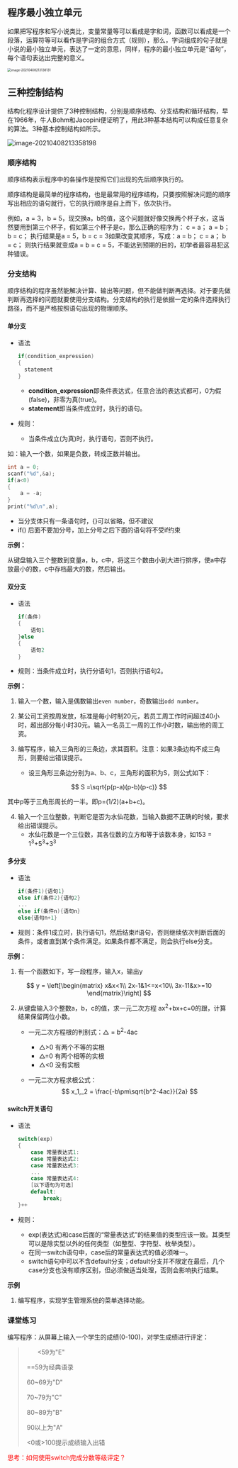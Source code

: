 ## 程序最小独立单元

如果把写程序和写小说类比，变量常量等可以看成是字和词，函数可以看成是一个段落，运算符等可以看作是字词的组合方式（规则），那么，字词组成的句子就是小说的最小独立单元，表达了一定的意思，同样，程序的最小独立单元是“语句”，每个语句表达出完整的意义。

<img src="assets/image-20210408213138131.png" alt="image-20210408213138131" style="zoom: 50%;" />



## 三种控制结构

结构化程序设计提供了3种控制结构，分别是顺序结构、分支结构和循环结构，早在1966年，牛人Bohm和Jacopini便证明了，用此3种基本结构可以构成任意复杂的算法。3种基本控制结构如所示。

![image-20210408213358198](assets/image-20210408213358198.png)

### 顺序结构

顺序结构表示程序中的各操作是按照它们出现的先后顺序执行的。

顺序结构是最简单的程序结构，也是最常用的程序结构，只要按照解决问题的顺序写出相应的语句就行，它的执行顺序是自上而下，依次执行。

例如，a = 3，b = 5，现交换a，b的值，这个问题就好像交换两个杯子水，这当然要用到第三个杯子，假如第三个杯子是c，那么正确的程序为： c = a； a = b； b = c； 执行结果是a = 5，b = c = 3如果改变其顺序，写成：a = b； c = a； b = c； 则执行结果就变成a = b = c = 5，不能达到预期的目的，初学者最容易犯这种错误。

### 分支结构

顺序结构的程序虽然能解决计算、输出等问题，但不能做判断再选择。对于要先做判断再选择的问题就要使用分支结构。分支结构的执行是依据一定的条件选择执行路径，而不是严格按照语句出现的物理顺序。

#### 单分支

+ 语法

  ```c
  if(condition_expression)
  {
   	statement
  }
  ```

  + **condition_expression**即条件表达式，任意合法的表达式都可，0为假(false)，非零为真(true)。
  + **statement**即当条件成立时，执行的语句。

+ 规则：

  + 当条件成立(为真)时，执行语句，否则不执行。



如：输入一个数，如果是负数，转成正数并输出。

```c
int a = 0;
scanf("%d",&a);
if(a<0)
{
    a = -a;
}
print("%d\n",a);
```

+ 当分支体只有一条语句时，{}可以省略，但不建议
+ if() 后面不要加分号，加上分号之后下面的语句将不受if约束

**示例：**

从键盘输入三个整数到变量a，b，c中，将这三个数由小到大进行排序，使a中存放最小的数，c中存档最大的数，然后输出。



#### 双分支

+ 语法

  ```c
  if(条件)
  {
      语句1
  }else
  {
      语句2
  }
  ```

+ 规则：当条件成立时，执行分语句1，否则执行语句2。

**示例：**

1. 输入一个数，输入是偶数输出`even number`，奇数输出`odd number`。

2. 某公司工资按周发放，标准是每小时制20元，若员工周工作时间超过40小时，超出部分每小时30元。输入一名员工一周的工作小时数，输出他的周工资。

3. 编写程序，输入三角形的三条边，求其面积。注意：如果3条边构不成三角形，则要给出错误提示。
   + 设三角形三条边分别为a、b、c，三角形的面积为S，则公式如下：

$$
S =\sqrt{p(p-a)(p-b)(p-c)}
$$

其中p等于三角形周长的一半。即p=(1/2)(a+b+c)。

4. 输入一个三位整数，判断它是否为水仙花数，当输入数据不正确的时候，要求给出错误提示。
   + 水仙花数是一个三位数，其各位数的立方和等于该数本身，如153 = 1<sup>3</sup>+5<sup>3</sup>+3<sup>3</sup>



#### 多分支

+ 语法

  ```c
  if(条件1){语句1}
  else if(条件2){语句2}
  ...
  else if(条件n){语句n}
  else{语句n+1}
  ```

+ 规则：条件1成立时，执行语句1，然后结束if语句，否则继续依次判断后面的条件，或者直到某个条件满足。如果条件都不满足，则会执行else分支。

**示例：**

1. 有一个函数如下，写一段程序，输入x，输出y

$$
y = 
\left[\begin{matrix}
x&x<1\\
2x-1&1<=x<10\\
3x-11&x>=10
\end{matrix}\right]
$$

2. 从键盘输入3个整数a，b，c的值，求一元二次方程 ax<sup>2</sup>+bx+c=0的跟，计算结果保留两位小数。

   + 一元二次方程根的判别式：△ = b<sup>2</sup>-4ac
     + △>0 有两个不等的实根
     + △=0 有两个相等的实根
     + △<0 没有实根

   + 一元二次方程求根公式：
     $$
     x_1,_2 = \frac{-b\pm\sqrt{b^2-4ac}}{2a}
     $$
     

#### switch开关语句

+ 语法

  ```c
  switch(exp)
  {
      case 常量表达式1:
      case 常量表达式2:
      case 常量表达式3:
      ...
      case 常量表达式4:
      [以下语句为可选]
      default:
          break;
  }++
  ```

+ 规则：
  + exp(表达式)和case后面的“常量表达式”的结果值的类型应该一致。其类型可以是除实型以外的任何类型（如整型、字符型、枚举类型）。
  + 在同一switch语句中，case后的常量表达式的值必须唯一。
  + switch语句中可以不含default分支；default分支并不限定在最后，几个case分支也没有顺序区别，但必须做适当处理，否则会影响执行结果。

**示例**

1. 编写程序，实现学生管理系统的菜单选择功能。



### 课堂练习

编写程序：从屏幕上输入一个学生的成绩(0-100)，对学生成绩进行评定：

>　　<59为"E"
>
>​       ==59为经典语录
>
>​       60~69为"D"
>
>​       70~79为"C"
>
>​       80~89为"B"
>
>​       90以上为"A"
>
>​       <0或>100提示成绩输入出错



<font color="red">思考：如何使用switch完成分数等级评定？</font>

